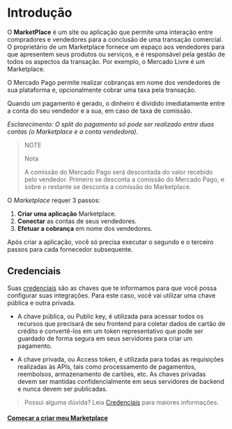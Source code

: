 # Introdução

O **MarketPlace** é um site ou aplicação que permite uma interação entre compradores e vendedores para a conclusão de uma transação comercial. O proprietário de um Marketplace fornece um espaço aos vendedores para que apresentem seus produtos ou serviços, e é responsável pela gestão de todos os aspectos da transação. Por exemplo, o Mercado Livre é um Marketplace.

O Mercado Pago permite realizar cobranças em nome dos vendedores de sua plataforma e, opcionalmente cobrar uma taxa pela transação.

Quando um pagamento é gerado, o dinheiro é dividido imediatamente entre a conta do seu vendedor e a sua, em caso de taxa de comissão.

_Esclarecimento: O split do pagamento só pode ser realizado entre duas contas (o Marketplace e a conta vendedora)._

> NOTE
>
> Nota
>
>A comissão do Mercado Pago será descontada do valor recebido pelo vendedor.
>Primeiro se desconta a comissão do Mercado Pago, e sobre o restante se desconta a comissão do Marketplace.

O _Marketplace_ requer 3 passos:

1. **Criar uma aplicação** Marketplace.
2. **Conectar** as contas de seus vendedores.
3. **Efetuar a cobrança** em nome dos vendedores.

Após criar a aplicação, você só precisa executar o segundo e o terceiro passos para cada fornecedor subsequente.

## Credenciais

Suas [credenciais]([FAKER][CREDENTIALS][URL]) são as chaves que te informamos para que você possa configurar suas integrações. Para este caso, você vai utilizar uma chave pública e outra privada.

* A chave pública, ou Public key, é utilizada para acessar todos os recursos que precisará de seu frontend para coletar dados de cartão de crédito e convertê-los em um token
representativo que pode ser guardado de forma segura em seus servidores para criar um pagamento.

* A chave privada, ou Access token, é utilizada para todas as requisições realizadas às APIs, tais como processamento de pagamentos, reembolsos, armazenamento de cartões, etc. As chaves privadas devem ser mantidas confidencialmente em seus servidores de backend e nunca devem ser publicadas.

> Possui alguma dúvida? Leia [Credenciais](https://www.mercadopago[FAKER][URL][DOMAIN]/developers/pt/guides/credentials/credentials) para maiores informações.


#### [Começar a criar meu Marketplace](https://www.mercadopago[FAKER][URL][DOMAIN]/developers/pt/guides/online-payments/marketplace/checkout-pro/create-marketplace)
